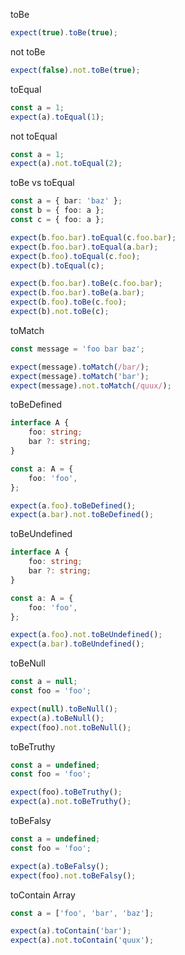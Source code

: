 toBe

```ts
expect(true).toBe(true);
```

not toBe
```ts
expect(false).not.toBe(true);
```

toEqual
```ts
const a = 1;
expect(a).toEqual(1);
```

not toEqual
```ts
const a = 1;
expect(a).not.toEqual(2);
```

toBe vs toEqual
```ts
const a = { bar: 'baz' };
const b = { foo: a };
const c = { foo: a };

expect(b.foo.bar).toEqual(c.foo.bar);
expect(b.foo.bar).toEqual(a.bar);
expect(b.foo).toEqual(c.foo);
expect(b).toEqual(c);

expect(b.foo.bar).toBe(c.foo.bar);
expect(b.foo.bar).toBe(a.bar);
expect(b.foo).toBe(c.foo);
expect(b).not.toBe(c);
```

toMatch
```ts
const message = 'foo bar baz';

expect(message).toMatch(/bar/);
expect(message).toMatch('bar');
expect(message).not.toMatch(/quux/);
```

toBeDefined
```ts
interface A {
    foo: string;
    bar ?: string;
}

const a: A = {
    foo: 'foo',
};

expect(a.foo).toBeDefined();
expect(a.bar).not.toBeDefined();
```

toBeUndefined
```ts
interface A {
    foo: string;
    bar ?: string;
}

const a: A = {
    foo: 'foo',
};

expect(a.foo).not.toBeUndefined();
expect(a.bar).toBeUndefined();
```

toBeNull
```ts
const a = null;
const foo = 'foo';

expect(null).toBeNull();
expect(a).toBeNull();
expect(foo).not.toBeNull();
```

toBeTruthy
```ts
const a = undefined;
const foo = 'foo';

expect(foo).toBeTruthy();
expect(a).not.toBeTruthy();
```

toBeFalsy
```ts
const a = undefined;
const foo = 'foo';

expect(a).toBeFalsy();
expect(foo).not.toBeFalsy();
```

toContain Array
```ts
const a = ['foo', 'bar', 'baz'];

expect(a).toContain('bar');
expect(a).not.toContain('quux');
```
